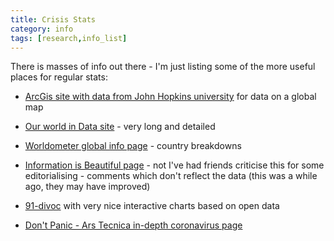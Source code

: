 ```yaml
---
title: Crisis Stats
category: info
tags: [research,info_list]
---
```


There is masses of info out there - I'm just listing some of the more useful places for regular stats:

* [ArcGis site with data from John Hopkins university](https://www.arcgis.com/apps/opsdashboard/index.html#/bda7594740fd40299423467b48e9ecf6) for data on a global map

* [Our world in Data site](https://ourworldindata.org/coronavirus) - very long and detailed

* [Worldometer global info page](https://www.worldometers.info/coronavirus/) - country breakdowns

* [Information is Beautiful page](https://informationisbeautiful.net/visualizations/covid-19-coronavirus-infographic-datapack/) - not I've had friends criticise this for some editorialising - comments which don't reflect the data (this was a while ago, they may have improved)

* [91-divoc](https://91-divoc.com/pages/covid-visualization/) with very nice interactive charts based on open data

* [Don't Panic - Ars Tecnica in-depth coronavirus page](https://arstechnica.com/science/2020/03/dont-panic-the-comprehensive-ars-technica-guide-to-the-coronavirus/)


